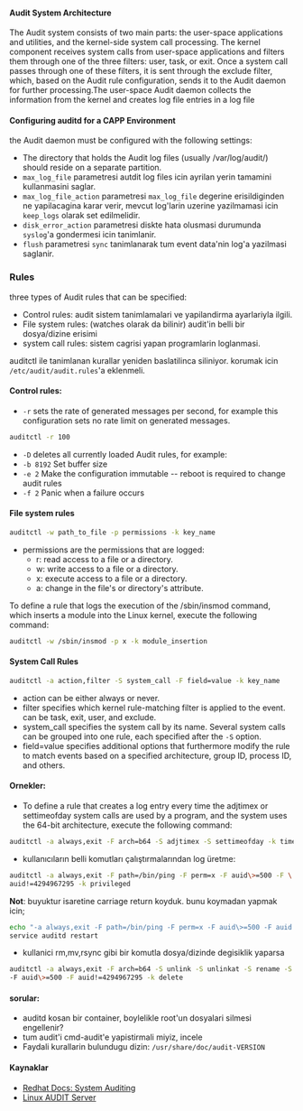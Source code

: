 #### Audit System Architecture
The Audit system consists of two main parts: the user-space applications and
utilities, and the kernel-side system call processing. The kernel component
receives system calls from user-space applications and filters them through one
of the three filters: user, task, or exit. Once a system call passes through
one of these filters, it is sent through the exclude filter, which, based on
the Audit rule configuration, sends it to the Audit daemon for further
processing.The user-space Audit daemon collects the information from the kernel
and creates log file entries in a log file 

#### Configuring auditd for a CAPP Environment
the Audit daemon must be configured with the following settings:
* The directory that holds the Audit log files (usually /var/log/audit/) should
  reside on a separate partition. 
* `max_log_file` parametresi autdit log files icin ayrilan yerin tamamini
  kullanmasini saglar.
* `max_log_file_action` parametresi `max_log_file` degerine erisildiginden ne
  yapilacagina karar verir, mevcut log'larin uzerine yazilmamasi icin
  `keep_logs` olarak set edilmelidir. 
* `disk_error_action` parametresi diskte hata olusmasi durumunda `syslog`'a gondermesi
  icin tanimlanir.
* `flush` parametresi `sync` tanimlanarak tum event data'nin log'a yazilmasi
  saglanir.

### Rules
three types of Audit rules that can be specified:
* Control rules: audit sistem tanimlamalari ve yapilandirma ayarlariyla ilgili.
* File system rules: (watches olarak da bilinir) audit'in belli bir dosya/dizine erisimi
* system call rules:  sistem cagrisi yapan programlarin loglanmasi.

auditctl ile tanimlanan kurallar yeniden baslatilinca siliniyor. korumak icin
`/etc/audit/audit.rules`'a eklenmeli.

#### Control rules:
* `-r` sets the rate of generated messages per second, for example this
  configuration sets no rate limit on generated messages.
```bash
auditctl -r 100
```
* `-D` deletes all currently loaded Audit rules, for example:
* `-b 8192` Set buffer size
* `-e 2` Make the configuration immutable -- reboot is required to change audit rules
* `-f 2` Panic when a failure occurs

#### File system rules
```bash
auditctl -w path_to_file -p permissions -k key_name
```
* permissions are the permissions that are logged:
  - r: read access to a file or a directory.
  - w: write access to a file or a directory.
  - x: execute access to a file or a directory.
  - a: change in the file's or directory's attribute.

To define a rule that logs the execution of the /sbin/insmod  command, which
inserts a module into the Linux kernel, execute the following command:
```bash
auditctl -w /sbin/insmod -p x -k module_insertion
```

#### System Call Rules
```bash
auditctl -a action,filter -S system_call -F field=value -k key_name
```
* action  can be either always or never. 
* filter specifies which kernel rule-matching filter is applied to the event.
  can be task, exit, user, and exclude.
* system_call specifies the system call by its name. Several system calls can
  be grouped into one rule, each specified after the `-S` option.
* field=value specifies additional options that furthermore modify the rule to
  match events based on a specified architecture, group ID, process ID, and
  others.

#### Ornekler:
* To define a rule that creates a log entry every time the adjtimex or
  settimeofday  system calls are used by a program, and the system uses the
  64-bit architecture, execute the following command:
```bash
auditctl -a always,exit -F arch=b64 -S adjtimex -S settimeofday -k time_change
```

* kullanıcıların belli komutları çalıştırmalarından log üretme:
```bash
auditctl -a always,exit -F path=/bin/ping -F perm=x -F auid\>=500 -F \
auid!=4294967295 -k privileged
```
__Not__: buyuktur isaretine carriage return koyduk. bunu koymadan yapmak icin;
```bash
echo "-a always,exit -F path=/bin/ping -F perm=x -F auid\>=500 -F auid!=4294967295 -k privileged" > /etc/audit/audit.rules 
service auditd restart
```

* kullanici rm,mv,rsync gibi bir komutla dosya/dizinde degisiklik yaparsa 
```bash
auditctl -a always,exit -F arch=b64 -S unlink -S unlinkat -S rename -S renameat \
-F auid\>=500 -F auid!=4294967295 -k delete 
```

#### sorular: 
* auditd kosan bir container, boylelikle root'un dosyalari silmesi
engellenir?
* tum audit'i cmd-audit'e yapistirmali miyiz, incele
* Faydali kurallarin bulundugu dizin: `/usr/share/doc/audit-VERSION`

#### Kaynaklar
* [Redhat Docs: System Auditing](https://access.redhat.com/documentation/en-US/Red_Hat_Enterprise_Linux/6/html/Security_Guide/chap-system_auditing.html)
* [Linux AUDIT Server](http://www.linuxsv.org/training/l34_linux_audit.html)
